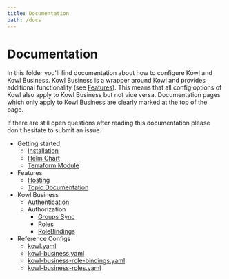 ```yaml
---
title: Documentation
path: /docs
---
```


# Documentation

In this folder you'll find documentation about how to configure Kowl and Kowl Business. Kowl Business is a wrapper around Kowl and provides additional functionality (see [Features](https://github.com/cloudhut/kowl#features)). This means that all config options of Kowl also apply to Kowl Business but not vice versa. Documentation pages which only apply to Kowl Business are clearly marked at the top of the page.

If there are still open questions after reading this documentation please don't hesitate to submit an issue.

- Getting started
    - [Installation](./installation.md)
    - [Helm Chart](https://github.com/cloudhut/charts)
    - [Terraform Module](https://github.com/cloudhut/terraform-modules)
- Features
    - [Hosting](./features/hosting.md)
    - [Topic Documentation](./features/topic-documentation.md)
- Kowl Business
    - [Authentication](./authentication/authentication.md)
    - Authorization
      - [Groups Sync](./authorization/groups-sync.md)
      - [Roles](./authorization/roles.md)
      - [RoleBindings](./authorization/role-bindings.md)
- Reference Configs
    - [kowl.yaml](./config/kowl.yaml)
    - [kowl-business.yaml](./config/kowl-business.yaml)
    - [kowl-business-role-bindings.yaml](./config/kowl-business-role-bindings.yaml)
    - [kowl-business-roles.yaml](./config/kowl-business-roles.yaml)
